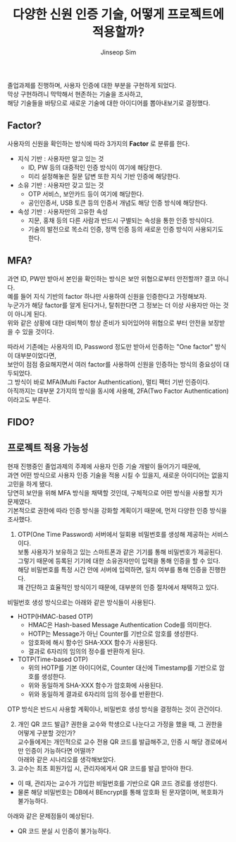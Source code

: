 ﻿---
layout: post
title: "다양한 신원 인증 기술, 어떻게 프로젝트에 적용할까?"
categories: Tech
tags: [theory]
author:
  - Jinseop Sim
toc: true
---
졸업과제를 진행하며, 사용자 인증에 대한 부분을 구현하게 되었다.  
막상 구현하려니 막막해서 현존하는 기술을 조사하고,  
해당 기술들을 바탕으로 새로운 기술에 대한 아이디어를 뽑아내보기로 결정했다.   

## Factor?
사용자의 신원을 확인하는 방식에 따라 3가지의 __Factor__ 로 분류를 한다.  
- 지식 기반 : 사용자만 알고 있는 것
  - ID, PW 등의 대중적인 인증 방식이 여기에 해당한다.
  - 미리 설정해놓은 질문 답변 또한 지식 기반 인증에 해당한다.
- 소유 기반 : 사용자만 갖고 있는 것
  - OTP 서비스, 보안카드 등이 여기에 해당한다.
  - 공인인증서, USB 토큰 등의 인증서 개념도 해당 인증 방식에 해당한다.
- 속성 기반 : 사용자만의 고유한 속성
  - 지문, 홍채 등의 다른 사람과 반드시 구별되는 속성을 통한 인증 방식이다.
  - 기술의 발전으로 목소리 인증, 정맥 인증 등의 새로운 인증 방식이 사용되기도 한다.

## MFA?
과연 ID, PW만 받아서 본인을 확인하는 방식은 보안 위협으로부터 안전할까? 결코 아니다.  
예를 들어 지식 기반의 factor 하나만 사용하여 신원을 인증한다고 가정해보자.  
누군가가 해당 factor를 알게 된다거나, 탈취한다면 그 정보는 더 이상 사용자만 아는 것이 아니게 된다.  
위와 같은 상황에 대한 대비책이 항상 준비가 되어있어야 위협으로 부터 안전을 보장받을 수 있을 것이다.  

따라서 기존에는 사용자의 ID, Password 정도만 받아서 인증하는 "One factor" 방식이 대부분이었다면,  
보안이 점점 중요해지면서 여러 factor를 사용하여 신원을 인증하는 방식의 중요성이 대두되었다.  
그 방식이 바로 MFA(Multi Factor Authentication), 멀티 팩터 기반 인증이다.  
아직까지는 대부분 2가지의 방식을 동시에 사용해, 2FA(Two Factor Authentication)이라고도 부른다.  

## FIDO?

## 프로젝트 적용 가능성
현재 진행중인 졸업과제의 주제에 사용자 인증 기술 개발이 들어가기 때문에,  
과연 어떤 방식으로 사용자 인증 기술을 적용 시킬 수 있을지, 새로운 아이디어는 없을지 고민을 하게 됐다.  
당연히 보안을 위해 MFA 방식을 채택할 것인데, 구체적으로 어떤 방식을 사용할 지가 문제였다.  
기본적으로 권한에 따라 인증 방식을 강화할 계획이기 때문에, 먼저 다양한 인증 방식을 조사했다.  

1. OTP(One Time Password)
서버에서 일회용 비밀번호를 생성해 제공하는 서비스이다.  
보통 사용자가 보유하고 있는 스마트폰과 같은 기기를 통해 비밀번호가 제공된다.  
그렇기 때문에 등록된 기기에 대한 소유권자만이 입력을 통해 인증을 할 수 있다.  
해당 비밀번호를 특정 시간 안에 서버에 입력하면, 일치 여부를 통해 인증을 진행한다.  
꽤 간단하고 효율적인 방식이기 때문에, 대부분의 인증 절차에서 채택하고 있다.  

비밀번호 생성 방식으로는 아래와 같은 방식들이 사용된다.  
  - HOTP(HMAC-based OTP)
    - HMAC은 Hash-based Message Authentication Code를 의미한다.
    - HOTP는 Message가 아닌 Counter를 기반으로 암호를 생성한다.
    - 암호화에 해시 함수인 SHA-XXX 함수가 사용된다.
    - 결과로 6자리의 임의의 정수를 반환하게 된다.
  - TOTP(Time-based OTP)
    - 위의 HOTP를 기본 아이디어로, Counter 대신에 Timestamp를 기반으로 암호를 생성한다.
    - 위와 동일하게 SHA-XXX 함수가 암호화에 사용된다.
    - 위와 동일하게 결과로 6자리의 임의 정수를 반환한다.

OTP 방식은 반드시 사용할 계획이나, 비밀번호 생성 방식을 결정하는 것이 관건이다.  

2. 개인 QR 코드 발급?
권한을 교수와 학생으로 나눈다고 가정을 했을 때, 그 권한을 어떻게 구분할 것인가?  
교수들에게는 개인적으로 교수 전용 QR 코드를 발급해주고, 인증 시 해당 경로에서만 인증이 가능하다면 어떨까?  
아래와 같은 시나리오를 생각해보았다.
1. 교수는 최초 회원가입 시, 관리자에게서 QR 코드를 발급 받아야 한다.
  - 이 때, 관리자는 교수가 가입한 비밀번호를 기반으로 QR 코드 경로를 생성한다.
  - 물론 해당 비밀번호는 DB에서 BEncrypt를 통해 암호화 된 문자열이며, 복호화가 불가능하다.

아래와 같은 문제점들이 예상된다.
- QR 코드 분실 시 인증이 불가능하다.
